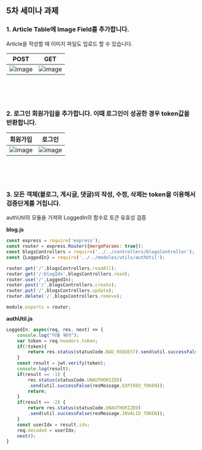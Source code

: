 ## 5차 세미나 과제

### 1. Article Table에 Image Field를 추가합니다. 
   Article을 작성할 때 이미지 파일도 업로드 할 수 있습니다.


   
|POST|GET|
|:--:|:--:|
|![image](https://user-images.githubusercontent.com/35513039/70599621-e7baac00-1c30-11ea-9aef-7dd4fffdf3b9.png)|![image](https://user-images.githubusercontent.com/35513039/70752588-49d0f980-1d76-11ea-9035-ee8c280561d2.png)|
\
\
\
![]()

### 2. 로그인 회원가입을 추가합니다. 이때 로그인이 성공한 경우 token값을 반환합니다.

|회원가입|로그인|
|:--:|:--:|
|![image](https://user-images.githubusercontent.com/35513039/70600326-c78bec80-1c32-11ea-940f-16bd86a29c17.png)|![image](https://user-images.githubusercontent.com/35513039/70600334-cbb80a00-1c32-11ea-8d20-62fc01c375de.png)


\
\
\
![]()

### 3. 모든 객체(블로그, 게시글, 댓글)의 작성, 수정, 삭제는 token을 이용해서 검증단계를 거칩니다.

authUtil의 모듈을 가져와 LoggedIn의 함수로 토큰 유효성 검증 


**blog.js**

```javascript
const express = require('express');
const router = express.Router({mergeParams: true});
const blogsControllers = require('../../controllers/blogsController');
const {LoggedIn} = require('../../modules/utils/authUtil');

router.get('/',blogsControllers.readAll);
router.get('/:blogIdx',blogsControllers.read);
router.use('/',LoggedIn);
router.post('/',blogsControllers.create);
router.put('/',blogsControllers.update);
router.delete('/',blogsControllers.remove);

module.exports = router;
```

**authUtil.js**

```javascript
LoggedIn: async(req, res, next) => {
    console.log("미들 웨어");
    var token = req.headers.token;
    if(!token){
        return res.status(statusCode.BAD_REQUEST).send(util.successFalse(resMessage.NO_TOKEN))
    }
    const result = jwt.verify(token); 
    console.log(result);
    if(result == -1) {
        res.status(statusCode.UNAUTHORIZED)
        .send(util.successFalse(resMessage.EXPIRED_TOKEN)); 
        return;
    }
    if(result == -2) {
        return res.status(statusCode.UNAUTHORIZED)
        .send(util.successFalse(resMessage.INVALID_TOKEN)); 
    }
    const userIdx = result.idx;
    req.decoded = userIdx;
    next();
}
```